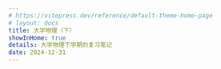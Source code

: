 ```yaml
---
# https://vitepress.dev/reference/default-theme-home-page
# layout: docs
title: 大学物理（下）
showInHome: true
details: 大学物理下学期的复习笔记
date: 2024-12-31
---
```



<physics/>